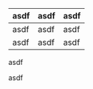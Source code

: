 | asdf | asdf | asdf |
| ---- | ---- | ---- |
| asdf | asdf | asdf |
| asdf | asdf | asdf |
  asdf

  asdf
